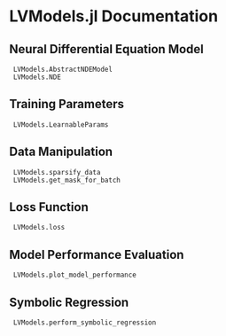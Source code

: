 # LVModels.jl Documentation

## Neural Differential Equation Model
```@docs
 LVModels.AbstractNDEModel
 LVModels.NDE
```

## Training Parameters
```@docs
 LVModels.LearnableParams
```

## Data Manipulation
```@docs
 LVModels.sparsify_data
 LVModels.get_mask_for_batch
```

## Loss Function
```@docs
 LVModels.loss
```

## Model Performance Evaluation
```@docs
 LVModels.plot_model_performance
```

## Symbolic Regression
```@docs
 LVModels.perform_symbolic_regression
```
